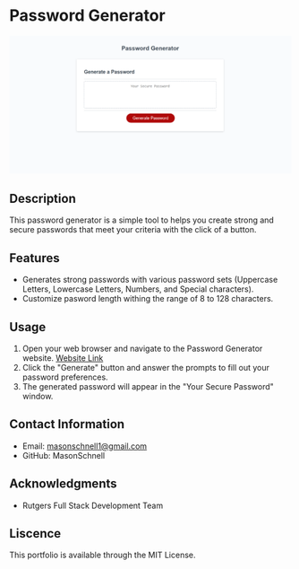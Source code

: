 # Password Generator

![Website Screenshot](images/PasswordGeneratorScreenshot.png)

## Description

This password generator is a simple tool to helps you create strong and secure passwords that meet your criteria with the click of a button.

## Features

-   Generates strong passwords with various password sets (Uppercase Letters, Lowercase Letters, Numbers, and Special characters).
-   Customize pasword length withing the range of 8 to 128 characters.

## Usage

1. Open your web browser and navigate to the Password Generator website. [Website Link](https://masonschnell.github.io/password-generator/)
2. Click the "Generate" button and answer the prompts to fill out your password preferences.
3. The generated password will appear in the "Your Secure Password" window.

## Contact Information

-   Email: masonschnell1@gmail.com
-   GitHub: MasonSchnell

## Acknowledgments

-   Rutgers Full Stack Development Team

## Liscence

This portfolio is available through the MIT License.
